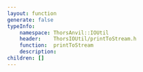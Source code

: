 ```yaml
---
layout: function
generate: false
typeInfo:
    namespace: ThorsAnvil::IOUtil
    header:    ThorsIOUtil/printToStream.h
    function:  printToStream
    description: 
children: []
---
```

